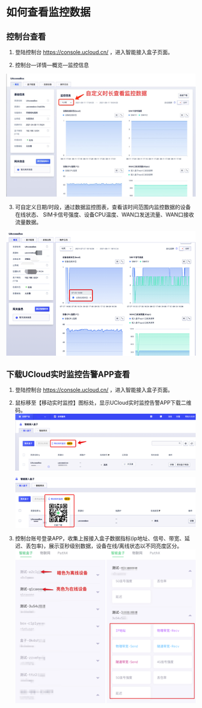 # 如何查看监控数据

## 控制台查看

1. 登陆控制台 https://console.ucloud.cn/ ，进入智能接入盒子页面。

2. 控制台—详情—概览—监控信息

![monitoring1](../images/monitoring1.png)

3. 可自定义日期/时段，通过数据监控图表，查看该时间范围内监控数据的设备在线状态、 SIM卡信号强度、设备CPU温度、WAN口发送流量、WAN口接收流量数据。

![monitoring2](../images/monitoring2.png)

## 下载UCloud实时监控告警APP查看

1. 登陆控制台 https://console.ucloud.cn/ ，进入智能接入盒子页面。
2. 鼠标移至【移动实时监控】图标处，显示UCloud实时监控告警APP下载二维码。![check1](../images/check1.png)

   ![check2](../images/check2.png)     

3. 控制台账号登录APP，收集上报接入盒子数据指标(ip地址、信号、带宽、延迟、丢包率)，展示亚秒级别数据，设备在线/离线状态以不同亮度区分。                     ![check3](../images/check3.png)                   

